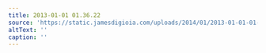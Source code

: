 ```yaml
---
title: 2013-01-01 01.36.22
source: 'https://static.jamesdigioia.com/uploads/2014/01/2013-01-01-01-36-22-scaled.jpg'
altText: ''
caption: ''
---
```


